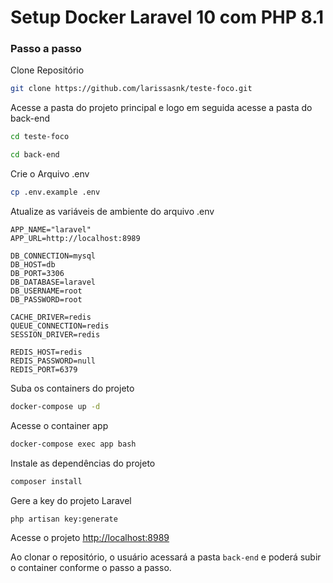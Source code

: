 
# Setup Docker Laravel 10 com PHP 8.1


### Passo a passo
Clone Repositório
```sh
git clone https://github.com/larissasnk/teste-foco.git
```
Acesse a pasta do projeto principal e logo em seguida acesse a pasta do back-end
```sh
cd teste-foco
```

```sh
cd back-end
```

Crie o Arquivo .env
```sh
cp .env.example .env
```


Atualize as variáveis de ambiente do arquivo .env
```dosini
APP_NAME="laravel"
APP_URL=http://localhost:8989

DB_CONNECTION=mysql
DB_HOST=db
DB_PORT=3306
DB_DATABASE=laravel
DB_USERNAME=root
DB_PASSWORD=root

CACHE_DRIVER=redis
QUEUE_CONNECTION=redis
SESSION_DRIVER=redis

REDIS_HOST=redis
REDIS_PASSWORD=null
REDIS_PORT=6379
```


Suba os containers do projeto
```sh
docker-compose up -d
```


Acesse o container app
```sh
docker-compose exec app bash
```


Instale as dependências do projeto
```sh
composer install
```


Gere a key do projeto Laravel
```sh
php artisan key:generate
```


Acesse o projeto
[http://localhost:8989](http://localhost:8989)



Ao clonar o repositório, o usuário acessará a pasta `back-end` e poderá subir o container conforme o passo a passo.

